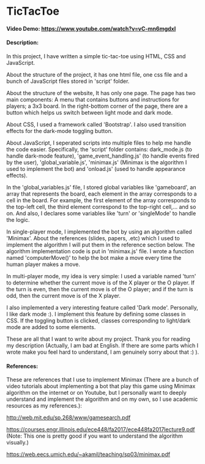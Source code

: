 # TicTacToe
#### Video Demo: https://www.youtube.com/watch?v=vC-mn6mgdxI
#### Description:
In this project, I have written a simple tic-tac-toe using HTML, CSS and JavaScript.

About the structure of the project, it has one html file, one css file and a bunch of JavaScript files stored in 'script' folder.

About the structure of the website, It has only one page. The page has two main components: A menu that contains buttons and instructions for players; a 3x3 board. In the right-bottom corner of the page, there are a button which helps us switch between light mode and dark mode.

About CSS, I used a framework called 'Bootstrap'. I also used transition effects for the dark-mode toggling button.

About JavaScript, I seperated scripts into multiple files to help me handle the code easier. Specifically, the 'script' folder contains: dark\_mode.js (to handle dark-mode feature), 'game\_event\_handling.js' (to handle events fired by the user), 'global\_variable.js', 'minimax.js' (Minimax is the algorithm I used to implement the bot) and 'onload.js' (used to handle appearance effects).

In the 'global\_variables.js' file, I stored global variables like 'gameboard', an array that represents the board, each element in the array corresponds to a cell in the board. For example, the first element of the array corresponds to the top-left cell, the third element correspond to the top-right cell,... and so on. And also, I declares some variables like 'turn' or 'singleMode' to handle the logic.

In single-player mode, I implemented the bot by using an algorithm called 'Minimax'. About the references (slides, papers, .etc) which I used to implement the algorithm I will put them in the reference section below. The algorithm implementation code is put in 'minimax.js' file. I wrote a function named 'computerMove()' to help the bot make a move every time the human player makes a move.

In multi-player mode, my idea is very simple: I used a variable named 'turn' to determine whether the current move is of the X player or the O player. If the turn is even, then the current move is of the O player; and if the turn is odd, then the current move is of the X player.

I also implemented a very interesting feature called 'Dark mode'. Personally, I like dark mode :). I implement this feature by defining some classes in CSS. If the toggling button is clicked, classes corresponding to light/dark mode are added to some elements.

These are all that I want to write about my project. Thank you for reading my description (Actually, I am bad at English. If there are some parts which I wrote make you feel hard to understand, I am genuinely sorry about that :) ).

#### References:
These are references that I use to implement Minimax (There are a bunch of video tutorials about implementing a bot that play this game using Minimax algorithm on the internet or on Youtube, but I personally want to deeply understand and implement the algorithm and on my own, so I use academic resources as my references.):

http://web.mit.edu/sp.268/www/gamesearch.pdf

https://courses.engr.illinois.edu/ece448/fa2017/ece448fa2017lecture9.pdf   (Note: This one is pretty good if you want to understand the algorithm visually.)

https://web.eecs.umich.edu/~akamil/teaching/sp03/minimax.pdf
